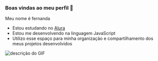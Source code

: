 ### Boas vindas ao meu perfil 💙
Meu nome é fernanda
- Estou estudando no [Alura](https://cursos.alura.com.br/user/fernanda-simion)
- Estou me desenvolvendo na linguagem JavaScript
- Utilizo esse espaço para minha organização e compartilhamento dos meus projetos desenvolvidos

![descrição do GIF](https://www.icegif.com/wp-content/uploads/2023/11/icegif-68.gif)
